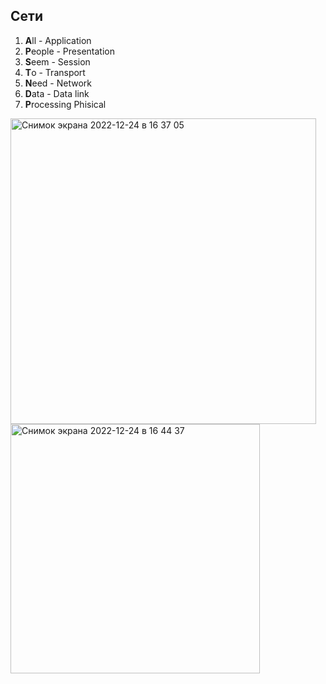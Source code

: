 
## Сети  
1. **A**ll - Application
2. **P**eople - Presentation
3. **S**eem - Session
4. **T**o - Transport
5. **N**eed - Network
6. **D**ata - Data link
7. **P**rocessing Phisical

<img width="489" alt="Снимок экрана 2022-12-24 в 16 37 05" src="https://user-images.githubusercontent.com/53166911/209436538-e87d0b2a-718a-425d-b49c-32a68fac1790.png">

<img width="399" alt="Снимок экрана 2022-12-24 в 16 44 37" src="https://user-images.githubusercontent.com/53166911/209436754-2d6e53c6-4fe7-4701-8e1c-e5bd0e97538b.png">
